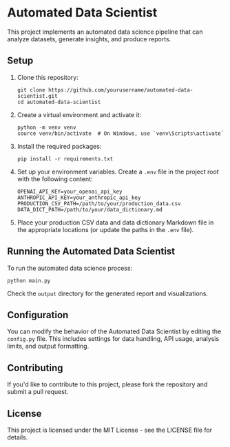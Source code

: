# Automated Data Scientist

This project implements an automated data science pipeline that can analyze datasets, generate insights, and produce reports.

## Setup

1. Clone this repository:
   ```
   git clone https://github.com/yourusername/automated-data-scientist.git
   cd automated-data-scientist
   ```

2. Create a virtual environment and activate it:
   ```
   python -m venv venv
   source venv/bin/activate  # On Windows, use `venv\Scripts\activate`
   ```

3. Install the required packages:
   ```
   pip install -r requirements.txt
   ```

4. Set up your environment variables. Create a `.env` file in the project root with the following content:
   ```
   OPENAI_API_KEY=your_openai_api_key
   ANTHROPIC_API_KEY=your_anthropic_api_key
   PRODUCTION_CSV_PATH=/path/to/your/production_data.csv
   DATA_DICT_PATH=/path/to/your/data_dictionary.md
   ```

5. Place your production CSV data and data dictionary Markdown file in the appropriate locations (or update the paths in the `.env` file).

## Running the Automated Data Scientist

To run the automated data science process:

```
python main.py
```

Check the `output` directory for the generated report and visualizations.

## Configuration

You can modify the behavior of the Automated Data Scientist by editing the `config.py` file. This includes settings for data handling, API usage, analysis limits, and output formatting.

## Contributing

If you'd like to contribute to this project, please fork the repository and submit a pull request.

## License

This project is licensed under the MIT License - see the LICENSE file for details.